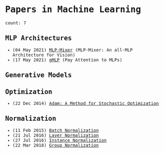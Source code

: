 <span style="font-family:monospace">

# Papers in Machine Learning

count: 7

## MLP Architectures

* (04 May 2021) [MLP-Mixer](https://arxiv.org/abs/2105.01601) (MLP-Mixer: An all-MLP Architecture for Vision)
* (17 May 2021) [gMLP](https://arxiv.org/abs/2105.08050) (Pay Attention to MLPs)

## Generative Models

## Optimization

* (22 Dec 2014) [Adam: A Method for Stochastic Optimization](https://arxiv.org/abs/1412.6980)

## Normalization

* (11 Feb 2015) [Batch Normalization](https://arxiv.org/abs/1502.03167)
* (21 Jul 2016) [Layer Normalization](https://arxiv.org/abs/1607.06450)
* (27 Jul 2016) [Instance Normalization](https://arxiv.org/abs/1607.08022)
* (22 Mar 2018) [Group Normalization](https://arxiv.org/abs/1803.08494)

